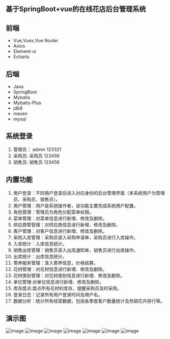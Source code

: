 ## 基于SpringBoot+vue的在线花店后台管理系统

## 前端
* Vue,Vuex,Vue Router
* Axios
* Element-ui
* Echarts

## 后端
* Java
* SpringBoot
* Mybatis
* Mybatis-Plus
* jdk8
* maven
* mysql

## 系统登录
1. 管理员：  admin 123321
2. 采购员:   采购员  123456
3. 销售员:   销售员   123456

## 内置功能
1. 用户登录：不同用户登录后进入对应身份的后台管理界面（本系统用户为管理员、采购员、销售员）。
2. 用户管理：用户是系统操作者，该功能主要完成系统用户配置。
3. 角色管理：管理员为角色分配菜单权限。
4. 菜单管理：对菜单信息进行新增、修改及删除。
5. 供应商管管理：对供应商信息进行新增、修改及删除。
6. 客户管理：对客户信息进行新增、修改及删除。
7. 采购入库管理：采购员录入采购申请单，采购员进行入库操作。
8. 入库统计：入库信息统计。
9. 销售出库管理：销售员录入出库通知单，销售员进行出库操作。
10. 出库统计：出库信息统计。
11. 寄养服务管理：录入寄养信息，价格结算。
12. 花材管理：对花材信息进行新增、修改及删除。
13. 花材类别管理：对花材类别信息进行新增、修改及删除。
14. 单位管理:对单位信息进行新增、修改及删除。
15. 库存盘点:盘点所有花材的库存，提醒采购员及时采购。
16. 登录日志：记录所有用户登录时间及用户名。
17. 数据分析：统计所有经营数据，包括各季度客户数量统计及热销花卉排行等。

## 演示图
![image](https://user-images.githubusercontent.com/97578747/171969374-52483702-1c88-4a56-aa0c-4e7a2306551e.png)
![image](https://user-images.githubusercontent.com/97578747/171969396-b28cfa96-20c5-400f-8c90-b6f2ce01685d.png)
![image](https://user-images.githubusercontent.com/97578747/171969410-7660dbc6-b03e-4a0b-95ec-34bdee60a562.png)
![image](https://user-images.githubusercontent.com/97578747/171969438-abac1450-0afe-43c7-a97f-454e6e77dc06.png)
![image](https://user-images.githubusercontent.com/97578747/171969457-93c50810-3f35-4939-b2a6-a6361b4217d0.png)
![image](https://user-images.githubusercontent.com/97578747/171969477-23a607e6-1a4e-4318-90f3-6e703c582b18.png)
![image](https://user-images.githubusercontent.com/97578747/171969487-43a5b9bd-30c6-4689-abb8-f39793340c0a.png)
